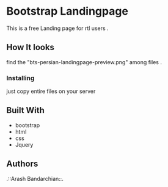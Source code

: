 # Bootstrap Landingpage

This is a free Landing page for rtl users .

## How It looks

find the "bts-persian-landingpage-preview.png" among files .

### Installing

just copy entire files on your server


## Built With

* bootstrap
* html
* css
* Jquery


## Authors

.::Arash Bandarchian::.

